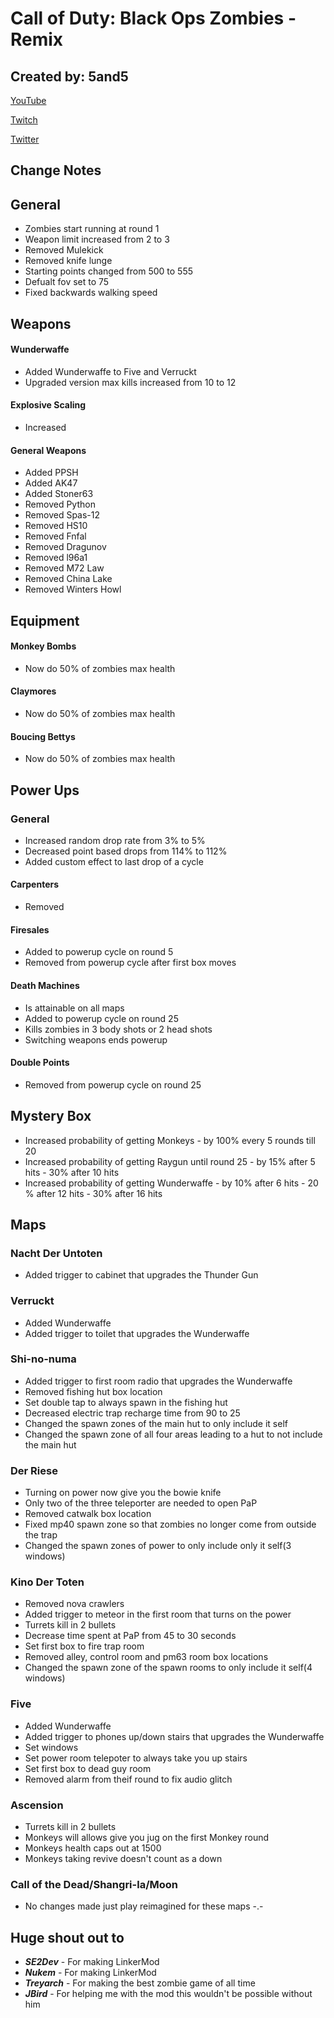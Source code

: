 # Call of Duty: Black Ops Zombies - Remix

## Created by: 5and5

[YouTube](https://www.youtube.com/user/Zomb0s4life)

[Twitch](https://twitch.tv/5and5)

[Twitter](https://twitter.com/5and55)

## Change Notes

## General
* Zombies start running at round 1
* Weapon limit increased from 2 to 3
* Removed Mulekick
* Removed knife lunge
* Starting points changed from 500 to 555
* Defualt fov set to 75
* Fixed backwards walking speed

## Weapons
#### Wunderwaffe
* Added Wunderwaffe to Five and Verruckt
* Upgraded version max kills increased from 10 to 12
#### Explosive Scaling 
* Increased
#### General Weapons
* Added PPSH
* Added AK47
* Added Stoner63
* Removed Python
* Removed Spas-12
* Removed HS10
* Removed Fnfal
* Removed Dragunov
* Removed l96a1
* Removed M72 Law
* Removed China Lake
* Removed Winters Howl

## Equipment
#### Monkey Bombs
* Now do 50% of zombies max health
#### Claymores
* Now do 50% of zombies max health
#### Boucing Bettys
* Now do 50% of zombies max health

## Power Ups
### General
* Increased random drop rate from 3% to 5%
* Decreased point based drops from 114% to 112%
* Added custom effect to last drop of a cycle
#### Carpenters
* Removed
#### Firesales
* Added to powerup cycle on round 5
* Removed from powerup cycle after first box moves
#### Death Machines
* Is attainable on all maps
* Added to powerup cycle on round 25
* Kills zombies in 3 body shots or 2 head shots
* Switching weapons ends powerup 
#### Double Points
* Removed from powerup cycle on round 25

## Mystery Box
* Increased probability of getting Monkeys - by 100% every 5 rounds till 20
* Increased probability of getting Raygun until round 25 - by 15% after 5 hits - 30% after 10 hits
* Increased probability of getting Wunderwaffe - by 10% after 6 hits - 20 % after 12 hits - 30% after 16 hits

## Maps
### Nacht Der Untoten
* Added trigger to cabinet that upgrades the Thunder Gun
### Verruckt
* Added Wunderwaffe
* Added trigger to toilet that upgrades the Wunderwaffe
### Shi-no-numa
* Added trigger to first room radio that upgrades the Wunderwaffe
* Removed fishing hut box location
* Set double tap to always spawn in the fishing hut
* Decreased electric trap recharge time from 90 to 25
* Changed the spawn zones of the main hut to only include it self
* Changed the spawn zone of all four areas leading to a hut to not include the main hut
### Der Riese
* Turning on power now give you the bowie knife
* Only two of the three teleporter are needed to open PaP
* Removed catwalk box location
* Fixed mp40 spawn zone so that zombies no longer come from outside the trap
* Changed the spawn zones of power to only include only it self(3 windows)
### Kino Der Toten
* Removed nova crawlers
* Added trigger to meteor in the first room that turns on the power
* Turrets kill in 2 bullets
* Decrease time spent at PaP from 45 to 30 seconds
* Set first box to fire trap room
* Removed alley, control room and pm63 room box locations
* Changed the spawn zone of the spawn rooms to only include it self(4 windows) 
### Five
* Added Wunderwaffe
* Added trigger to phones up/down stairs that upgrades the Wunderwaffe
* Set windows
* Set power room telepoter to always take you up stairs
* Set first box to dead guy room
* Removed alarm from theif round to fix audio glitch
### Ascension
* Turrets kill in 2 bullets
* Monkeys will allows give you jug on the first Monkey round
* Monkeys health caps out at 1500
* Monkeys taking revive doesn't count as a down
### Call of the Dead/Shangri-la/Moon
* No changes made just play reimagined for these maps -.-


## Huge shout out to
* **_SE2Dev_** - For making LinkerMod
* **_Nukem_** - For making LinkerMod
* **_Treyarch_** - For making the best zombie game of all time
* **_JBird_** - For helping me with the mod this wouldn't be possible without him


